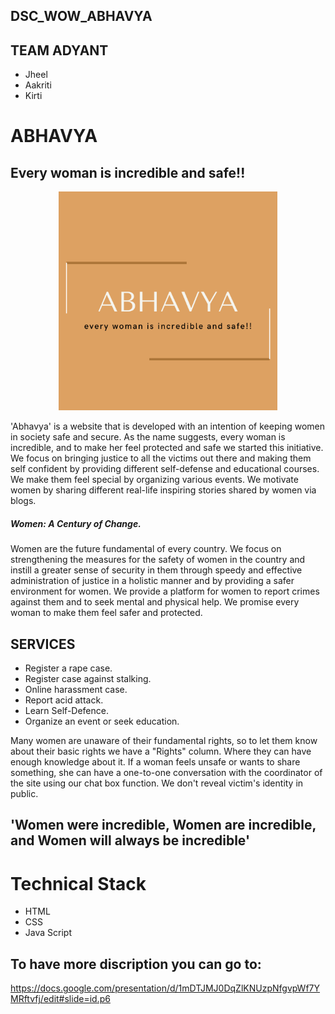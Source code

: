 
## DSC_WOW_ABHAVYA
## TEAM ADYANT
- Jheel 
- Aakriti
- Kirti
# ABHAVYA
## Every woman is incredible and safe!!
<p align="center">
<img src="Cream and Black Natural Makeup Beauty Logo (1).png" width='350'>
</p>
'Abhavya' is a website that is developed with an intention of keeping women in society safe and secure.
As the name suggests, every woman is incredible, and to make her feel protected and safe we started this initiative. We focus on bringing justice to all the victims out there and making them self confident by providing different self-defense and educational courses. We make them feel special by organizing various events. We motivate women by sharing different real-life inspiring stories shared by women via blogs. 

##### Women: A Century of Change.

Women are the future fundamental of every country.
We focus on strengthening the measures for the safety of women in the country and instill a greater sense of security in them through speedy and effective administration of justice in a holistic manner and by providing a safer environment for women.
We provide a platform for women to report crimes against them and to seek mental and physical help. We promise every woman to make them feel safer and protected.

## SERVICES 
- Register a rape case.
- Register case against stalking.
- Online harassment case.
- Report acid attack.
- Learn Self-Defence.
- Organize an event or seek education. 
 
 Many women are unaware of their fundamental rights, so to let them know about their basic rights we have a "Rights" column. Where they can have enough knowledge about it.
 If a woman feels unsafe or wants to share something, she can have a one-to-one conversation with the coordinator of the site using our chat box function.
 We don't reveal victim's identity in public.
 
## 'Women were incredible, Women are incredible, and Women will always be incredible'
# Technical Stack
- HTML
- CSS
- Java Script

## To have more discription you can go to:
https://docs.google.com/presentation/d/1mDTJMJ0DqZlKNUzpNfgvpWf7YMRftvfj/edit#slide=id.p6
